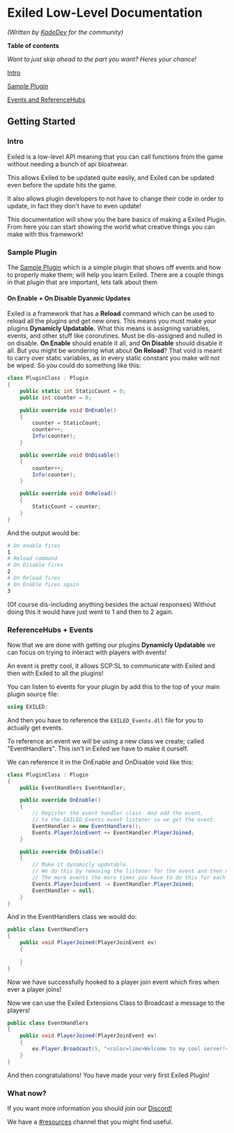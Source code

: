 # Exiled Low-Level Documentation
*(Written by [KadeDev](https://github.com/KadeDev) for the community)*

**Table of contents**

*Want to just skip ahead to the part you want? Heres your chance!*

[Intro](#intro)

[Sample Plugin](#sample-plugin)

[Events and ReferenceHubs](#referencehubs--events)

## Getting Started
### Intro
Exiled is a low-level API meaning that you can call functions from the game without needing a bunch of api bloatwear.

This allows Exiled to be updated quite easily, and Exiled can be updated even before the update hits the game.

It also allows plugin developers to not have to change their code in order to update, in fact they don't have to even update!

This documentation will show you the bare basics of making a Exiled Plugin. From here you can start showing the world what creative things you can make with this framework!

### Sample Plugin
The [Sample Plugin](https://github.com/galaxy119/SamplePlugin) which is a simple plugin that shows off events and how to properly make them; will help you learn Exiled. There are a couple things in that plugin that are important, lets talk about them

#### On Enable + On Disable Dyanmic Updates
Exiled is a framework that has a **Reload** command which can be used to reload all the plugins and get new ones. This means you must make your plugins **Dynamicly Updatable.** What this means is assigning variables, events, and other stuff like cororutines. Must be dis-assigned and nulled in on disable. **On Enable** should enable it all, and **On Disable** should disable it all. But you might be wondering what about **On Reload**? That void is meant to carry over static variables, as in every static constant you make will not be wiped. So you could do something like this:
```csharp
class PluginClass : Plugin
{
	public static int StaticCount = 0; 
	public int counter = 0; 

	public override void OnEnable() 
	{ 
		counter = StaticCount; 
		counter++; 
		Info(counter); 
	} 

	public override void OnDisable() 
	{ 
		counter++; 
		Info(counter); 
	} 

	public override void OnReload() 
	{ 
		StaticCount = counter; 
	}
}
``` 

And the output would be:
```bash
# On enable fires
1
# Reload command
# On Disable fires
2
# On Reload fires
# On Enable fires again
3

```
(Of course dis-including anything besides the actual responses)
Without doing this it would have just went to 1 and then to 2 again.

### ReferenceHubs + Events
Now that we are done with getting our plugins **Dynamicly Updatable** we can focus on trying to interact with players with events!

An event is pretty cool, it allows SCP:SL to communicate with Exiled and then with Exiled to all the plugins!

You can listen to events for your plugin by add this to the top of your main plugin source file:
```csharp
using EXILED;
```
And then you have to reference the `EXILED_Events.dll` file for you to actually get events.

To reference an event we will be using a new class we create; called "EventHandlers". This isn't in Exiled we have to make it ourself.


We can reference it in the OnEnable and OnDisable void like this:
```csharp
class PluginClass : Plugin
{
	public EventHandlers EventHandler;

	public override OnEnable()
	{
		// Register the event handler class. And add the event,
		// to the EXILED_Events event listener so we get the event.
		EventHandler = new EventHandlers();
		Events.PlayerJoinEvent += EventHandler.PlayerJoined;
	}

	public override OnDisable()
	{
		// Make it dynamicly updatable.
		// We do this by removing the listener for the event and then nulling the event handler.
		// The more events the more times you have to do this for each one.
		Events.PlayerJoinEvent -= EventHandler.PlayerJoined;
		EventHandler = null;
	}
}
```
And in the EventHandlers class we would do:
```csharp
public class EventHandlers
{
	public void PlayerJoined(PlayerJoinEvent ev)
	{
		
	}
}
```
Now we have successfully hooked to a player join event which fires when ever a player joins!

Now we can use the Exiled Extensions Class to Broadcast a message to the players!

```csharp
public class EventHandlers
{
	public void PlayerJoined(PlayerJoinEvent ev)
	{
		ev.Player.Broadcast(5, "<color=lime>Welcome to my cool server!</color>");
	}
}
```

And then congratulations! You have made your very first Exiled Plugin!

### What now?
If you want more information you should join our [Discord!](https://discord.gg/SXnFZez)

We have a [#resources](https://discord.com/channels/656673194693885975/668962626780397569) channel that you might find useful.
